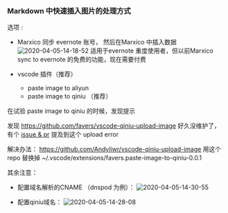 ### Markdown 中快速插入图片的处理方式

选项 :
- Marxico 同步 evernote 账号， 然后在Marxico 中插入数据
    ![2020-04-05-14-18-52](http://img.no1token.com/2020-04-05-14-18-52.png)
    适用于evernote 重度使用者，但以前Marxico sync to evernote 的免费的功能，现在需要付费

- vscode 插件（推荐）
    - paste image to aliyun
    - paste image to qiniu （推荐）

在试验 paste image to qiniu 的时候，发现提示

发现 https://github.com/favers/vscode-qiniu-upload-image 好久没维护了，有个 [issue & pr](https://github.com/favers/vscode-qiniu-upload-image/issues/13) 提及到这个 upload  error 

解决办法：
    https://github.com/Andyliwr/vscode-qiniu-upload-image
    用这个repo 替换掉 ~/.vscode/extensions/favers.paste-image-to-qiniu-0.0.1 

其余注意：
- 配置域名解析的CNAME （dnspod 为例）：
    ![2020-04-05-14-30-55](http://img.no1token.com/2020-04-05-14-30-55.png)

- 配置qiniu域名：
    ![2020-04-05-14-28-08](http://img.no1token.com/2020-04-05-14-28-08.png)


